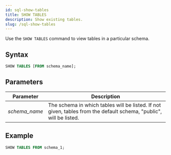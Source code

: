 ```yaml
---
id: sql-show-tables
title: SHOW TABLES
description: Show existing tables.
slug: /sql-show-tables
---
```

<head>
  <link rel="canonical" href="https://docs.risingwave.com/docs/current/sql-show-tables/" />
</head>

Use the `SHOW TABLES` command to view tables in a particular schema.

## Syntax

```sql
SHOW TABLES [FROM schema_name];
```
## Parameters
|Parameter   | Description           |
|---------------------------|-----------------------|
|*schema_name*                   |The schema in which tables will be listed. If not given, tables from the default schema, "public", will be listed.|


## Example
```sql
SHOW TABLES FROM schema_1;
```